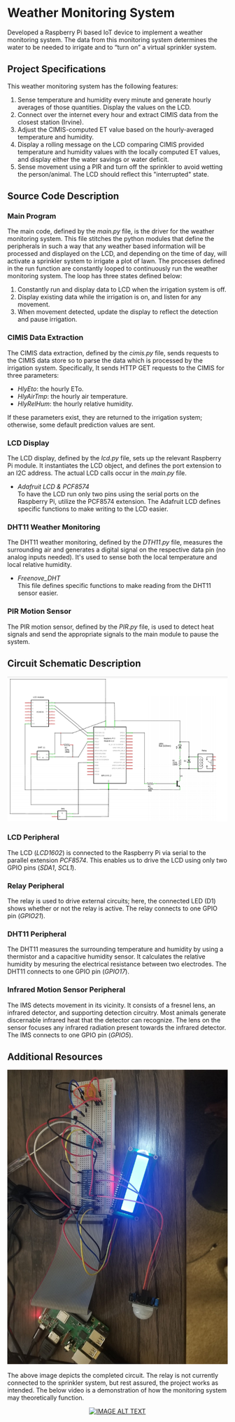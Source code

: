 # Weather Monitoring System

Developed a Raspberry Pi based IoT device to implement a weather monitoring system. The data from this 
monitoring system determines the water to be needed to irrigate and to “turn on” a virtual sprinkler system.

## Project Specifications

This weather monitoring system has the following features:
1. Sense temperature and humidity every minute and generate hourly averages of those quantities. Display
the values on the LCD.
2. Connect over the internet every hour and extract CIMIS data from the closest station (Irvine).
3. Adjust the CIMIS-computed ET value based on the hourly-averaged temperature and humidity.
4. Display a rolling message on the LCD comparing CIMIS provided temperature and humidity values with
the locally computed ET values, and display either the water savings or water deficit.
5. Sense movement using a PIR and turn off the sprinkler to avoid wetting the person/animal. The LCD
should reflect this "interrupted" state.

## Source Code Description

### Main Program
The main code, defined by the _main.py_ file, is the driver for the weather monitoring system. This file
stitches the python modules that define the peripherals in such a way that any weather based information
will be processed and displayed on the LCD, and depending on the time of day, will activate a sprinkler
system to irrigate a plot of lawn.
The processes defined in the run function are constantly looped to continuously run the weather monitoring
system. The loop has three states defined below:  
1. Constantly run and display data to LCD when the irrigation system is off.  
2. Display existing data while the irrigation is on, and listen for any movement.  
3. When movement detected, update the display to reflect the detection and pause irrigation.

### CIMIS Data Extraction
The CIMIS data extraction, defined by the _cimis.py_ file, sends requests to the CIMIS data store so to
parse the data which is processed by the irrigation system. Specifically, It sends HTTP GET requests to 
the CIMIS for three parameters:  
* _HlyEto_: the hourly ETo.  
* _HlyAirTmp_: the hourly air temperature.  
* _HlyRelHum_: the hourly relative humidity.  

If these parameters exist, they are returned to the irrigation system; otherwise, some default prediction
values are sent.

### LCD Display
The LCD display, defined by the _lcd.py_ file, sets up the relevant Raspberry Pi module. It instantiates 
the LCD object, and defines the port extension to an I2C address. The actual LCD calls occur in the _main.py_ 
file.
* _Adafruit LCD & PCF8574_  
To have the LCD run only two pins using the serial ports on the Raspberry Pi, utilize the PCF8574 extension.
The Adafruit LCD defines specific functions to make writing to the LCD easier.

### DHT11 Weather Monitoring
The DHT11 weather monitoring, defined by the _DTH11.py_ file, measures the surrounding air and generates a
digital signal on the respective data pin (no analog inputs needed). It's used to sense both the local 
temperature and local relative humidity. 
* _Freenove_DHT_  
This file defines specific functions to make reading from the DHT11 sensor easier.

### PIR Motion Sensor
The PIR motion sensor, defined by the _PIR.py_ file, is used to detect heat signals and send the appropriate
signals to the main module to pause the system.

## Circuit Schematic Description

<img src="assets/circuit-design.png">

### LCD Peripheral
The LCD (_LCD1602_) is connected to the Raspberry Pi via serial to the parallel extension _PCF8574_. This 
enables us to drive the LCD using only two GPIO pins (_SDA1_, _SCL1_).

### Relay Peripheral
The relay is used to drive external circuits; here, the connected LED (D1) shows whether or not the relay
is active. The relay connects to one GPIO pin (_GPIO21_).

### DHT11 Peripheral
The DHT11 measures the surrounding temperature and humidity by using a thermistor and a capacitive humidity
sensor. It calculates the relative humidity by mesuring the electrical resistance between two electrodes. 
The DHT11 connects to one GPIO pin (_GPIO17_).

### Infrared Motion Sensor Peripheral
The IMS detects movement in its vicinity. It consists of a fresnel lens, an infrared detector, and 
supporting detection circuitry. Most animals generate discernable infrared heat that the detector can
recognize. The lens on the sensor focuses any infrared radiation present towards the infrared detector.
The IMS connects to one GPIO pin (_GPIO5_).  

## Additional Resources

<img src="assets/top-view.jpg">

The above image depicts the completed circuit. The relay is not currently connected to the sprinkler 
system, but rest assured, the project works as intended. The below video is a demonstration of how 
the monitoring system may theoretically function.

<div align="center">
  <a href="https://www.youtube.com/watch?v=aic25bEzj8o"><img src="https://img.youtube.com/vi/aic25bEzj8o/0.jpg" alt="IMAGE ALT TEXT"></a>
</div>


